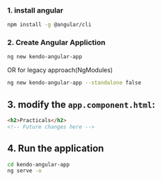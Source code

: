 ### 1. install angular  
```sh
npm install -g @angular/cli
```  

### 2. Create Angular Appliction  
```sh
ng new kendo-angular-app
```  
OR for legacy approach(NgModules)  
```sh
ng new kendo-angular-app --standalone false
```  
## 3. modify the `app.component.html`:  
```html
<h2>Practicals</h2>
<!-- Future changes here -->
```  

## 4. Run the application  
```sh
cd kendo-angular-app
ng serve -o
```  